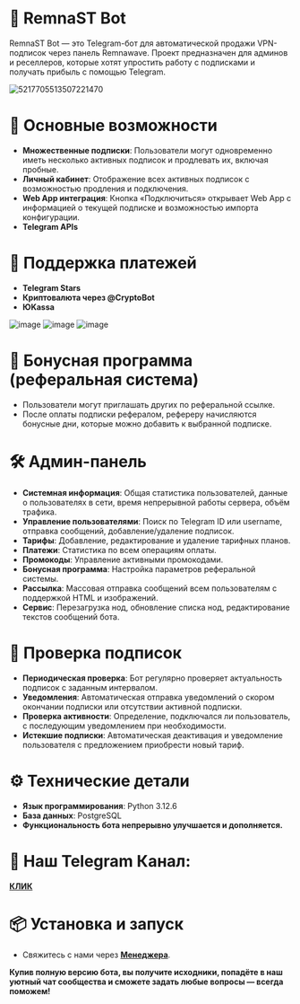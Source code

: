 # 🤖 RemnaST Bot
RemnaST Bot — это Telegram-бот для автоматической продажи VPN-подписок через панель Remnawave. Проект предназначен для админов и реселлеров, которые хотят упростить работу с подписками и получать прибыль с помощью Telegram.

![5217705513507221470](https://github.com/user-attachments/assets/2816dd43-f6a6-4721-a3ef-a97d6153a316)

# 🧩 Основные возможности
- **Множественные подписки**: Пользователи могут одновременно иметь несколько активных подписок и продлевать их, включая пробные.
- **Личный кабинет**: Отображение всех активных подписок с возможностью продления и подключения.
- **Web App интеграция**: Кнопка «Подключиться» открывает Web App с информацией о текущей подписке и возможностью импорта конфигурации.
- **Telegram APIs**

# 💸 Поддержка платежей
- **Telegram Stars**
- **Криптовалюта через @CryptoBot**
- **ЮKassa**

![image](https://github.com/user-attachments/assets/e340aacb-12f9-4eb1-b785-d69e898f1fc4)
![image](https://github.com/user-attachments/assets/76697d4d-22e9-4157-a870-6b674a4e3416)
![image](https://github.com/user-attachments/assets/0638e05d-f9a6-4b54-bc8a-db942d03a1b5)

# 🎁 Бонусная программа (реферальная система)
- Пользователи могут приглашать других по реферальной ссылке.
- После оплаты подписки рефералом, рефереру начисляются бонусные дни, которые можно добавить к выбранной подписке.

# 🛠️ Админ-панель
- **Системная информация**: Общая статистика пользователей, данные о пользователях в сети, время непрерывной работы сервера, объём трафика.
- **Управление пользователями**: Поиск по Telegram ID или username, отправка сообщений, добавление/удаление подписок.
- **Тарифы**: Добавление, редактирование и удаление тарифных планов.
- **Платежи**: Статистика по всем операциям оплаты.
- **Промокоды**: Управление активными промокодами.
- **Бонусная программа**: Настройка параметров реферальной системы.
- **Рассылка**: Массовая отправка сообщений всем пользователям с поддержкой HTML и изображений.
- **Сервис**: Перезагрузка нод, обновление списка нод, редактирование текстов сообщений бота.

# 🔄 Проверка подписок
- **Периодическая проверка**: Бот регулярно проверяет актуальность подписок с заданным интервалом.
- **Уведомления**: Автоматическая отправка уведомлений о скором окончании подписки или отсутствии активной подписки.
- **Проверка активности**: Определение, подключался ли пользователь, с последующим уведомлением при необходимости.
- **Истекшие подписки**: Автоматическая деактивация и уведомление пользователя с предложением приобрести новый тариф.

# ⚙️ Технические детали
- **Язык программирования**: Python 3.12.6
- **База данных**: PostgreSQL
- **Функциональность бота непрерывно улучшается и дополняется.**

# 👤 Наш Telegram Канал: 
**[КЛИК](https://t.me/XARZ_UX)**

# 📦 Установка и запуск
- Свяжитесь с нами через [**Менеджера**](https://t.me/XARZ_BOT). 

**Купив полную версию бота, вы получите исходники, попадёте в наш уютный чат сообщества и сможете задать любые вопросы — всегда поможем!**
